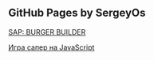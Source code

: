 ## GitHub Pages by SergeyOs


[SAP: BURGER BUILDER](https://Sergey0s.github.io/burgerBuilder)  


[Игра сапер на JavaScript](https://Sergey0s.github.io/minesweaper)  
